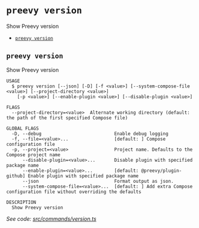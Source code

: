 `preevy version`
================

Show Preevy version

* [`preevy version`](#preevy-version)

## `preevy version`

Show Preevy version

```
USAGE
  $ preevy version [--json] [-D] [-f <value>] [--system-compose-file <value>] [--project-directory <value>]
    [-p <value>] [--enable-plugin <value>] [--disable-plugin <value>]

FLAGS
  --project-directory=<value>  Alternate working directory (default: the path of the first specified Compose file)

GLOBAL FLAGS
  -D, --debug                           Enable debug logging
  -f, --file=<value>...                 [default: ] Compose configuration file
  -p, --project=<value>                 Project name. Defaults to the Compose project name
      --disable-plugin=<value>...       Disable plugin with specified package name
      --enable-plugin=<value>...        [default: @preevy/plugin-github] Enable plugin with specified package name
      --json                            Format output as json.
      --system-compose-file=<value>...  [default: ] Add extra Compose configuration file without overriding the defaults

DESCRIPTION
  Show Preevy version
```

_See code: [src/commands/version.ts](https://github.com/livecycle/preevy/blob/v0.0.64/src/commands/version.ts)_
